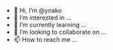 - 👋 Hi, I’m @ynako
- 👀 I’m interested in ...
- 🌱 I’m currently learning ...
- 💞️ I’m looking to collaborate on ...
- 📫 How to reach me ...

<!---
ynako/ynako is a ✨ special ✨ repository because its `README.md` (this file) appears on your GitHub profile.
You can click the Preview link to take a look at your changes.
--->
